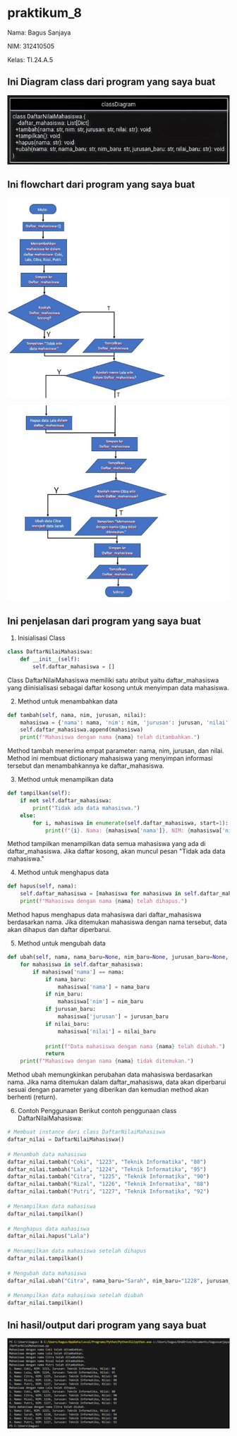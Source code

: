# praktikum_8

Nama: Bagus Sanjaya

NIM: 312410505

Kelas: TI.24.A.5

## Ini Diagram class dari program yang saya buat

![gambar](diagramclass.jpg)

## Ini flowchart dari program yang saya buat

![gambar](daftar_nilai1.jpg)

![gambar](daftar_nilai2.jpg)

## Ini penjelasan dari program yang saya buat

1. Inisialisasi Class
```python
class DaftarNilaiMahasiswa:
    def __init__(self):
        self.daftar_mahasiswa = []
```

Class DaftarNilaiMahasiswa memiliki satu atribut yaitu daftar_mahasiswa yang diinisialisasi sebagai daftar kosong untuk menyimpan data mahasiswa.

2. Method untuk menambahkan data
```python
def tambah(self, nama, nim, jurusan, nilai):
    mahasiswa = {'nama': nama, 'nim': nim, 'jurusan': jurusan, 'nilai': nilai}
    self.daftar_mahasiswa.append(mahasiswa)
    print(f"Mahasiswa dengan nama {nama} telah ditambahkan.")
```

Method tambah menerima empat parameter: nama, nim, jurusan, dan nilai. Method ini membuat dictionary mahasiswa yang menyimpan informasi tersebut dan menambahkannya ke daftar_mahasiswa.

3. Method untuk menampilkan data
```python
def tampilkan(self):
    if not self.daftar_mahasiswa:
        print("Tidak ada data mahasiswa.")
    else:
        for i, mahasiswa in enumerate(self.daftar_mahasiswa, start=1):
            print(f"{i}. Nama: {mahasiswa['nama']}, NIM: {mahasiswa['nim']}, Jurusan: {mahasiswa['jurusan']}, Nilai: {mahasiswa['nilai']}")
```

Method tampilkan menampilkan data semua mahasiswa yang ada di daftar_mahasiswa. Jika daftar kosong, akan muncul pesan "Tidak ada data mahasiswa."

4. Method untuk menghapus data
```python
def hapus(self, nama):
    self.daftar_mahasiswa = [mahasiswa for mahasiswa in self.daftar_mahasiswa if mahasiswa['nama'] != nama]
    print(f"Mahasiswa dengan nama {nama} telah dihapus.")
```

Method hapus menghapus data mahasiswa dari daftar_mahasiswa berdasarkan nama. Jika ditemukan mahasiswa dengan nama tersebut, data akan dihapus dan daftar diperbarui.

5. Method untuk mengubah data
```python
def ubah(self, nama, nama_baru=None, nim_baru=None, jurusan_baru=None, nilai_baru=None):
    for mahasiswa in self.daftar_mahasiswa:
        if mahasiswa['nama'] == nama:
            if nama_baru:
                mahasiswa['nama'] = nama_baru
            if nim_baru:
                mahasiswa['nim'] = nim_baru
            if jurusan_baru:
                mahasiswa['jurusan'] = jurusan_baru
            if nilai_baru:
                mahasiswa['nilai'] = nilai_baru

            print(f"Data mahasiswa dengan nama {nama} telah diubah.")
            return
    print(f"Mahasiswa dengan nama {nama} tidak ditemukan.")
```

Method ubah memungkinkan perubahan data mahasiswa berdasarkan nama. Jika nama ditemukan dalam daftar_mahasiswa, data akan diperbarui sesuai dengan parameter yang diberikan dan kemudian method akan berhenti (return).

6. Contoh Penggunaan
Berikut contoh penggunaan class DaftarNilaiMahasiswa:
```python
# Membuat instance dari class DaftarNilaiMahasiswa
daftar_nilai = DaftarNilaiMahasiswa()

# Menambah data mahasiswa
daftar_nilai.tambah("Coki", "1223", "Teknik Informatika", "80")
daftar_nilai.tambah("Lala", "1224", "Teknik Informatika", "95")
daftar_nilai.tambah("Citra", "1225", "Teknik Informatika", "90")
daftar_nilai.tambah("Rizal", "1226", "Teknik Informatika", "88")
daftar_nilai.tambah("Putri", "1227", "Teknik Informatika", "92")

# Menampilkan data mahasiswa
daftar_nilai.tampilkan()

# Menghapus data mahasiswa
daftar_nilai.hapus("Lala")

# Menampilkan data mahasiswa setelah dihapus
daftar_nilai.tampilkan()

# Mengubah data mahasiswa
daftar_nilai.ubah("Citra", nama_baru="Sarah", nim_baru="1228", jurusan_baru="Teknik Informatika", nilai_baru="94")

# Menampilkan data mahasiswa setelah diubah
daftar_nilai.tampilkan()
```

## Ini hasil/output dari program yang saya buat

![gambar](daftarnilai.png)
